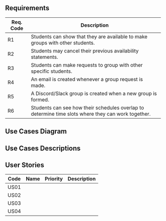 ## Requirements

| Req. Code | Description                                                                                        |
|-----------|----------------------------------------------------------------------------------------------------|
| R1        | Students can show that they are available to make groups with other students.                      |
| R2        | Students may cancel their previous availability statements.                                        |
| R3        | Students can make requests to group with other specific students.                                  |
| R4        | An email is created whenever a group request is made.                                              |
| R5        | A Discord/Slack group is created when a new group is formed.                                       |
| R6        | Students can see how their schedules overlap to determine time slots where they can work together. |

## Use Cases Diagram

## Use Cases Descriptions

## User Stories

| Code | Name | Priority | Description |
|------|------|----------|-------------|
| US01 |      |          |             |
| US02 |      |          |             |
| US03 |      |          |             |
| US04 |      |          |             |
